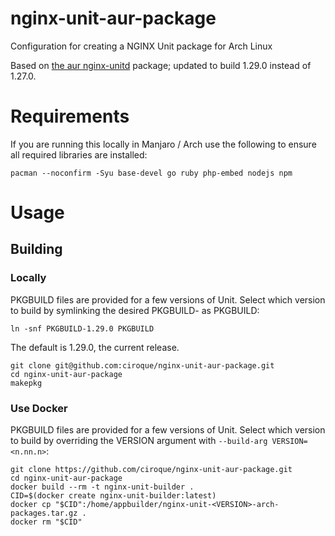 # nginx-unit-aur-package

Configuration for creating a NGINX Unit package for Arch Linux

Based on [the aur nginx-unitd](https://aur.archlinux.org/packages/nginx-unitd) package; updated to build 1.29.0 instead of 1.27.0.


# Requirements

If you are running this locally in Manjaro / Arch use the following to ensure all required libraries are installed:

```
pacman --noconfirm -Syu base-devel go ruby php-embed nodejs npm
```

# Usage

## Building

### Locally

PKGBUILD files are  provided for a few versions of Unit. Select which version to build by symlinking the desired PKGBUILD-<version> as PKGBUILD:

```
ln -snf PKGBUILD-1.29.0 PKGBUILD
```

The default is 1.29.0, the current release.

```
git clone git@github.com:ciroque/nginx-unit-aur-package.git
cd nginx-unit-aur-package
makepkg
```

### Use Docker

PKGBUILD files are  provided for a few versions of Unit. Select which version to build by overriding the VERSION argument with `--build-arg VERSION=<n.nn.n>`:


```
git clone https://github.com/ciroque/nginx-unit-aur-package.git
cd nginx-unit-aur-package
docker build --rm -t nginx-unit-builder .
CID=$(docker create nginx-unit-builder:latest)
docker cp "$CID":/home/appbuilder/nginx-unit-<VERSION>-arch-packages.tar.gz .
docker rm "$CID"
```
